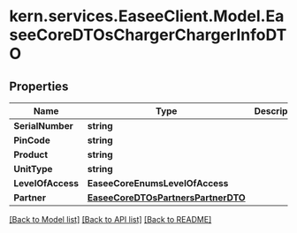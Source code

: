 # kern.services.EaseeClient.Model.EaseeCoreDTOsChargerChargerInfoDTO

## Properties

Name | Type | Description | Notes
------------ | ------------- | ------------- | -------------
**SerialNumber** | **string** |  | [optional] 
**PinCode** | **string** |  | [optional] 
**Product** | **string** |  | [optional] 
**UnitType** | **string** |  | [optional] 
**LevelOfAccess** | **EaseeCoreEnumsLevelOfAccess** |  | [optional] 
**Partner** | [**EaseeCoreDTOsPartnersPartnerDTO**](EaseeCoreDTOsPartnersPartnerDTO.md) |  | [optional] 

[[Back to Model list]](../README.md#documentation-for-models) [[Back to API list]](../README.md#documentation-for-api-endpoints) [[Back to README]](../README.md)

